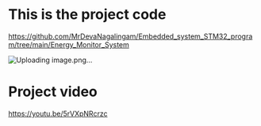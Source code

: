 # This is the project code

https://github.com/MrDevaNagalingam/Embedded_system_STM32_program/tree/main/Energy_Monitor_System

![Uploading image.png…]()

# Project video
https://youtu.be/5rVXpNRcrzc
